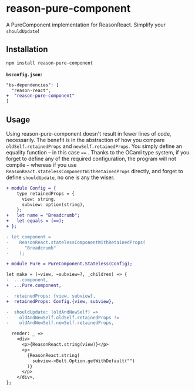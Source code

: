 # reason-pure-component

A PureComponent implementation for ReasonReact. Simplify your `shouldUpdate`!

## Installation

```sh
npm install reason-pure-component
```

**`bsconfig.json`:**

```diff
"bs-dependencies": [
  "reason-react",
+  "reason-pure-component"
]
```

## Usage

Using reason-pure-component doesn't result in fewer lines of code, necessarily. The benefit is in the abstraction of how you compare `oldSelf.retainedProps` and `newSelf.retainedProps`. You simply define an equality function – in this case `==` . Thanks to the OCaml type system, if you forget to define any of the required configuration, the program will not compile – whereas if you use `ReasonReact.statelessComponentWithRetainedProps` directly, and forget to define `shouldUpdate`, no one is any the wiser.

```diff
+ module Config = {
    type retainedProps = {
      view: string,
      subview: option(string),
    };
+   let name = "Breadcrumb";
+   let equals = (==);
+ };

- let component =
-    ReasonReact.statelessComponentWithRetainedProps(
-      "Breadcrumb"
-    );

+ module Pure = PureComponent.Stateless(Config);

let make = (~view, ~subview=?, _children) => {
-  ...component,
+  ...Pure.component,

-  retainedProps: {view, subview},
+  retainedProps: Config.{view, subview},

-  shouldUpdate: (oldAndNewSelf) =>
-    oldAndNewSelf.oldSelf.retainedProps !=
-    oldAndNewSelf.newSelf.retainedProps,

  render: _ =>
    <div>
      <p>{ReasonReact.string(view)}</p>
      <p>
        {ReasonReact.string(
          subview->Belt.Option.getWithDefault("")
        )}
      </p>
    </div>,
};
```
